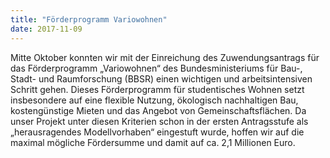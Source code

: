 ```yaml
---
title: "Förderprogramm Variowohnen"
date: 2017-11-09
---
```

Mitte Oktober konnten wir mit der Einreichung des Zuwendungsantrags für das Förderprogramm „Variowohnen“ des Bundesministeriums für Bau-, Stadt- und Raumforschung (BBSR) einen wichtigen und arbeitsintensiven Schritt gehen. Dieses Förderprogramm für studentisches Wohnen setzt insbesondere auf eine flexible Nutzung, ökologisch nachhaltigen Bau, kostengünstige Mieten und das Angebot von Gemeinschaftsflächen. Da unser Projekt unter diesen Kriterien schon in der ersten Antragsstufe als „herausragendes Modellvorhaben“ eingestuft wurde, hoffen wir auf die maximal mögliche Fördersumme und damit auf ca. 2,1 Millionen Euro.